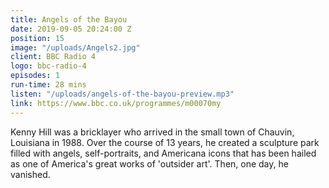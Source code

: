 ```yaml
---
title: Angels of the Bayou
date: 2019-09-05 20:24:00 Z
position: 15
image: "/uploads/Angels2.jpg"
client: BBC Radio 4
logo: bbc-radio-4
episodes: 1
run-time: 28 mins
listen: "/uploads/angels-of-the-bayou-preview.mp3"
link: https://www.bbc.co.uk/programmes/m00070my
---
```


Kenny Hill was a bricklayer who arrived in the small town of Chauvin, Louisiana in 1988. Over the course of 13 years, he created a sculpture park filled with angels, self-portraits, and Americana icons that has been hailed as one of America's great works of 'outsider art'. Then, one day, he vanished.